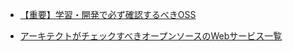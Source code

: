 

- [【重要】学習・開発で必ず確認するべきOSS](https://zenn.dev/nameless_sn/articles/awesome_open_source)

- [アーキテクトがチェックすべきオープンソースのWebサービス一覧](https://zenn.dev/hiromichinomata/articles/c175978d1a506f)

